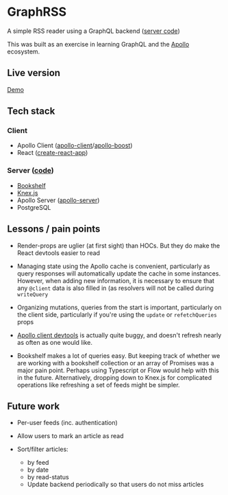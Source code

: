 # GraphRSS

A simple RSS reader using a GraphQL backend ([server
code](https://github.com/thinkful-ei25/arun-graphrss-server))

This was built as an exercise in learning GraphQL and the
[Apollo](http://apollographql.com) ecosystem.

## Live version

[Demo](https://graphrss.herokuapp.com)

## Tech stack

### Client

- Apollo Client
  ([apollo-client](https://github.com/apollographql/apollo-client)/[apollo-boost](https://github.com/apollographql/apollo-client/tree/master/packages/apollo-boost))
- React ([create-react-app](https://facebook.github.io/create-react-app/))

### Server ([code](https://github.com/thinkful-ei25/arun-graphrss-server))

- [Bookshelf](https://bookshelfjs.org)
- [Knex.js](https://knexjs.org)
- Apollo Server
  ([apollo-server](https://github.com/apollographql/apollo-server))
- PostgreSQL

## Lessons / pain points

- Render-props are uglier (at first sight) than HOCs. But they do make the
  React devtools easier to read

- Managing state using the Apollo cache is convenient, particularly as query
  responses will automatically update the cache in some instances. However,
  when adding new information, it is necessary to ensure that any `@client`
  data is also filled in (as resolvers will not be called during `writeQuery`

- Organizing mutations, queries from the start is important, particularly on
  the client side, particularly if you're using the `update` or
  `refetchQueries` props

- [Apollo client
  devtools](https://chrome.google.com/webstore/detail/apollo-client-developer-t/jdkknkkbebbapilgoeccciglkfbmbnfm)
  is actually quite buggy, and doesn't refresh nearly as often as one would
  like.

- Bookshelf makes a lot of queries easy. But keeping track of whether we are
  working with a bookshelf collection or an array of Promises was a major pain
  point. Perhaps using Typescript or Flow would help with this in the future.
  Alternatively, dropping down to Knex.js for complicated operations like
  refreshing a set of feeds might be simpler.

## Future work

- Per-user feeds (inc. authentication)

- Allow users to mark an article as
  read

- Sort/filter articles:
  - by feed
  - by date
  - by read-status
  - Update backend periodically so that users do not miss articles
